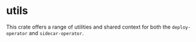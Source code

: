 # utils

This crate offers a range of utilities and shared context for both the `deploy-operator`
and `sidecar-operator`.
